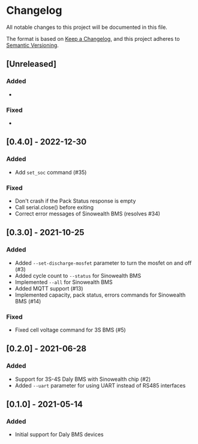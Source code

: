 # Changelog

All notable changes to this project will be documented in this file.

The format is based on [Keep a Changelog](https://keepachangelog.com/en/1.0.0/),
and this project adheres to [Semantic Versioning](https://semver.org/spec/v2.0.0.html).

## [Unreleased]

### Added

-

### Fixed

-

## [0.4.0] - 2022-12-30

### Added

- Add `set_soc` command (#35)

### Fixed

- Don't crash if the Pack Status response is empty
- Call serial.close() before exiting
- Correct error messages of Sinowealth BMS (resolves #34)

## [0.3.0] - 2021-10-25

### Added

- Added `--set-discharge-mosfet` parameter to turn the mosfet on and off (#3)
- Added cycle count to `--status` for Sinowealth BMS 
- Implemented `--all` for Sinowealth BMS
- Added MQTT support (#13)
- Implemented capacity, pack status, errors commands for Sinowealth BMS (#14)

### Fixed

- Fixed cell voltage command for 3S BMS (#5)

## [0.2.0] - 2021-06-28

### Added

- Support for 3S-4S Daly BMS with Sinowealth chip (#2)
- Added `--uart` parameter for using UART instead of RS485 interfaces

## [0.1.0] - 2021-05-14

### Added

- Initial support for Daly BMS devices